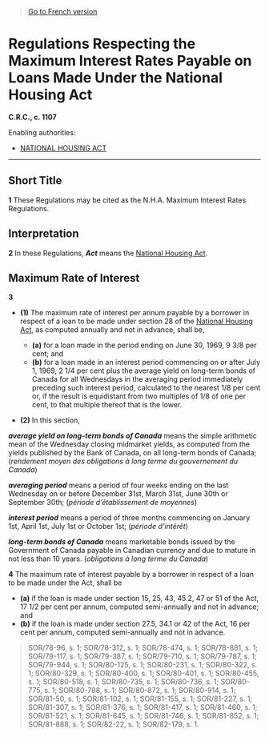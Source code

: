 > [Go to French version](/fr/Règlements/Codification%20des%20règlements%20du%20Canada/1101-1200/C.R.C.,%20ch.%201107.md)

# Regulations Respecting the Maximum Interest Rates Payable on Loans Made Under the National Housing Act

**C.R.C., c. 1107**

Enabling authorities: 
- [NATIONAL HOUSING ACT](/en/Acts/Revised%20Statutes%20of%20Canada/N/N-11.md)

----------



## Short Title


**1** These Regulations may be cited as the N.H.A. Maximum Interest Rates Regulations.




## Interpretation


**2** In these Regulations, ***Act*** means the [National Housing Act](/en/Acts/Revised%20Statutes%20of%20Canada/N/N-11.md).




## Maximum Rate of Interest


**3** 

- **(1)** The maximum rate of interest per annum payable by a borrower in respect of a loan to be made under section 28 of the [National Housing Act](/en/Acts/Revised%20Statutes%20of%20Canada/N/N-11.md), as computed annually and not in advance, shall be,
	- **(a)** for a loan made in the period ending on June 30, 1969, 9 3/8 per cent; and
	- **(b)** for a loan made in an interest period commencing on or after July 1, 1969, 2 1/4 per cent plus the average yield on long-term bonds of Canada for all Wednesdays in the averaging period immediately preceding such interest period, calculated to the nearest 1/8 per cent or, if the result is equidistant from two multiples of 1/8 of one per cent, to that multiple thereof that is the lower.

- **(2)** In this section,

***average yield on long-term bonds of Canada*** means the simple arithmetic mean of the Wednesday closing midmarket yields, as computed from the yields published by the Bank of Canada, on all long-term bonds of Canada; (*rendement moyen des obligations à long terme du gouvernement du Canada*)

***averaging period*** means a period of four weeks ending on the last Wednesday on or before December 31st, March 31st, June 30th or September 30th; (*période d’établissement de moyennes*)

***interest period*** means a period of three months commencing on January 1st, April 1st, July 1st or October 1st; (*période d’intérêt*)

***long-term bonds of Canada*** means marketable bonds issued by the Government of Canada payable in Canadian currency and due to mature in not less than 10 years. (*obligations à long terme du Canada*)



**4** The maximum rate of interest payable by a borrower in respect of a loan to be made under the Act, shall be
- **(a)** if the loan is made under section 15, 25, 43, 45.2, 47 or 51 of the Act, 17 1/2 per cent per annum, computed semi-annually and not in advance; and
- **(b)** if the loan is made under section 27.5, 34.1 or 42 of the Act, 16 per cent per annum, computed semi-annually and not in advance.
> SOR/78-96, s. 1; SOR/78-312, s. 1; SOR/78-474, s. 1; SOR/78-881, s. 1; SOR/79-117, s. 1; SOR/79-387, s. 1; SOR/79-710, s. 1; SOR/79-787, s. 1; SOR/79-944, s. 1; SOR/80-125, s. 1; SOR/80-231, s. 1; SOR/80-322, s. 1; SOR/80-329, s. 1; SOR/80-400, s. 1; SOR/80-401, s. 1; SOR/80-455, s. 1; SOR/80-518, s. 1; SOR/80-735, s. 1; SOR/80-736, s. 1; SOR/80-775, s. 1; SOR/80-788, s. 1; SOR/80-872, s. 1; SOR/80-914, s. 1; SOR/81-50, s. 1; SOR/81-102, s. 1; SOR/81-155, s. 1; SOR/81-227, s. 1; SOR/81-307, s. 1; SOR/81-376, s. 1; SOR/81-417, s. 1; SOR/81-460, s. 1; SOR/81-521, s. 1; SOR/81-645, s. 1; SOR/81-746, s. 1; SOR/81-852, s. 1; SOR/81-888, s. 1; SOR/82-22, s. 1; SOR/82-179, s. 1.



